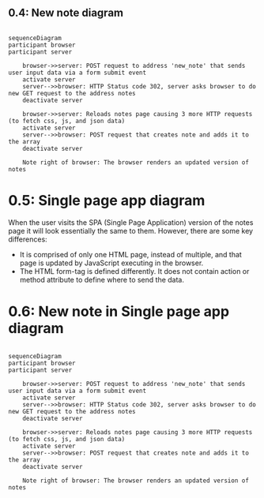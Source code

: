 ## 0.4: New note diagram

```mermaid

sequenceDiagram
participant browser
participant server

    browser->>server: POST request to address 'new_note' that sends user input data via a form submit event
    activate server
    server-->>browser: HTTP Status code 302, server asks browser to do new GET request to the address notes
    deactivate server

    browser->>server: Reloads notes page causing 3 more HTTP requests (to fetch css, js, and json data)
    activate server
    server-->>browser: POST request that creates note and adds it to the array
    deactivate server

    Note right of browser: The browser renders an updated version of notes

```

# 0.5: Single page app diagram

When the user visits the SPA (Single Page Application) version of the notes page it will look essentially the same to them. However, there are some key differences:

- It is comprised of only one HTML page, instead of multiple, and that page is updated by JavaScript executing in the browser.
- The HTML form-tag is defined differently. It does not contain action or method attribute to define where to send the data.

# 0.6: New note in Single page app diagram

```mermaid

sequenceDiagram
participant browser
participant server

    browser->>server: POST request to address 'new_note' that sends user input data via a form submit event
    activate server
    server-->>browser: HTTP Status code 302, server asks browser to do new GET request to the address notes
    deactivate server

    browser->>server: Reloads notes page causing 3 more HTTP requests (to fetch css, js, and json data)
    activate server
    server-->>browser: POST request that creates note and adds it to the array
    deactivate server

    Note right of browser: The browser renders an updated version of notes

```
